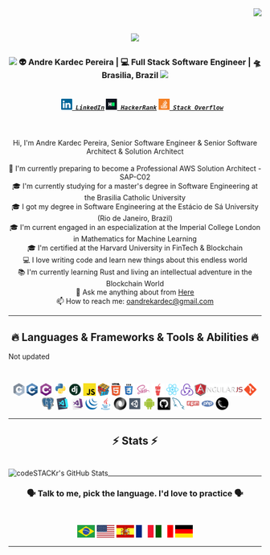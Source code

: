 <img align="right" src="https://visitor-badge.laobi.icu/badge?page_id=andrekardeca.andrekardeca">

<h1 align="center">
  <a href="https://git.io/typing-svg">
    <img src="https://readme-typing-svg.herokuapp.com/?lines=Hello,+There!+👋;This+is+Andre+Kardec....;Nice+to+meet+you!&center=true&size=30">
  </a>
</h1>

<div align="center">
<h3><img src="https://media.giphy.com/media/WUlplcMpOCEmTGBtBW/giphy.gif" width="30"> 👽 Andre Kardec Pereira | 💻 Full Stack Software Engineer | 🛸 Brasilia, Brazil <img src="https://media.giphy.com/media/WUlplcMpOCEmTGBtBW/giphy.gif" width="30"></h3>
</div>

<h5 align="center">
  <code>
    <a href="https://www.linkedin.com/in/andrekardec/" title="LinkedIn Profile"><img width="22" src="images/linkedin.svg"> LinkedIn</a></code>
  <code><a href="#" title="HackerRank Profile"><img width="22" src="images/hackerrank.png"> HackerRank</a></code>
  <code><a href="#" title="Stack Overflow Profile"><img width="22" src="images/stackoverflow.svg"> Stack Overflow</a></code>
</h5>
<br>
<p align="center">
  Hi, I'm Andre Kardec Pereira, Senior Software Engineer & Senior Software Architect & Solution Architect 
  <br>
  <br>
  🔬 I'm currently preparing to become a Professional AWS Solution Architect - SAP-C02
  <br>
  🎓 I'm currently studying for a master's degree in Software Engineering at the Brasilia Catholic University
  <br>
  🎓 I got my degree in Software Engineering at the Estácio de Sá University (Rio de Janeiro, Brazil)
  <br>
  🎓 I'm current engaged in an especialization at the Imperial College London in Mathematics for Machine Learning
  <br>
  🎓 I'm certified at the Harvard University in FinTech & Blockchain
  <br>
  💻 I love writing code and learn new things about this endless world
  <br>
  📚 I'm currently learning Rust and living an intellectual adventure in the Blockchain World
  <br>
  💬 Ask me anything about from <a href="https://github.com/andrekardec/andrekardec/issues" title="Issues">Here</a>
  <br>
  📫 How to reach me: <a href="mailto: oandrekardec@gmail.com">oandrekardec@gmail.com</a>
</p>
<hr>
<h2 align="center">🔥 Languages & Frameworks & Tools & Abilities 🔥</h2>
<p>Not updated</p>
<br>
<p align="center">
  <code><img title="C" height="25" src="images/c.svg"></code>
  <code><img title="C++" height="25" src="images/cpp.svg"></code>
  <code><img title="C#" height="25" src="images/cSharp.svg"></code>
  <code><img title="Python" height="25" src="images/python-original.svg"></code>
  <code><img title="Django" height="25" src="images/django.png"></code>
  <code><img title="Javascript" height="25" src="images/javascript.svg"></code>
  <code><img title="Problem Solving" height="25" src="images/problemSolving.png"></code>
  <code><img title="HTML5" height="25" src="images/html5.svg"></code>
  <code><img title="CSS" height="25" src="images/css.svg"></code>
  <code><img title="SASS" height="25" src="images/sass.svg"></code>
  <code><img title="Gulp" height="25" src="images/gulp.svg"></code>
  <code><img title="React" height="25" src="images/react-original.svg"></code>
  <code><img title="Redux" height="25" src="images/redux.svg"></code>
  <code><img title="AngularJS" height="25" src="images/angularjs.png"></code>
  <code><img title="Git" height="25" src="images/git-original.svg"></code>
  <code><img title="PostgreSQL" height="25" src="images/postgresql.svg"></code>
  <code><img title="Visual Studio Code" height="25" src="images/vscode.png"></code>
  <code><img title="Microsoft Visual Studio" height="25" src="images/visualstudio.png"></code>
  <code><img title="JQuery" height="25" src="images/jquery-original.svg"></code>
  <code><img title="Java" height="25" src="images/java-original.svg"></code>
  <code><img title="JSON" height="25" src="images/json.svg"></code>
  <code><img title="Unity" height="25" src="images/unity3d.svg"></code>
  <code><img title="Android" height="25" src="images/android.svg"></code>
  <code><img title="GitHub" height="25" src="images/github.svg"></code>
  <code><img title="MySQL" height="25" src="images/mysql.svg"></code>
  <code><img title="npm" height="25" src="images/npm.svg"></code>
  <code><img title="PHP" height="25" src="images/php.svg"></code>
  <code><img title="Flask" height="25" src="images/flask.png"></code>
</p>
<hr>

<h2 align="center">⚡ Stats ⚡</h2>
<br>
  <img align="left" alt="codeSTACKr's GitHub Stats" src="https://
github-readme-stats-nine-sage-68.vercel.app&show_icons=true&hide_border=false&title_color=ff652f&icon_color=FFE400&bg_color=09131B&text_color=ffffff&border_color=0c1a25" />
</div>

<hr>
<h3 align="center">🗣 Talk to me, pick the language. I'd love to practice 🗣</h3>
<br>
<p align="center">
<code><img title="Brazilian Portuguese" src="images/br.svg" width="35" height="25"></code>
<code><img title="English" src="images/en.svg" width="35" height="25"></code>
<code><img title="Spanish" src="images/es.svg" width="35" height="25"></code>
<code><img title="French" src="images/fr.svg" width="35" height="25"></code>
<code><img title="Italian" src="images/it.svg" width="35" height="25"></code>
<code><img title="German" src="images/de.svg" width="35" height="25"></code>
</p>
<hr>
